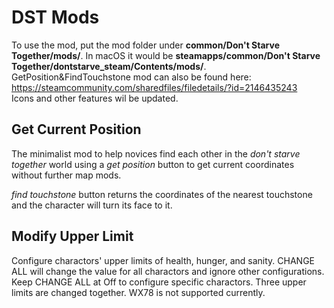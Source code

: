 # DST Mods
To use the mod, put the mod folder under **common/Don't Starve Together/mods/**. In macOS it would be **steamapps/common/Don't Starve Together/dontstarve_steam/Contents/mods/**.  
GetPosition&FindTouchstone mod can also be found here: https://steamcommunity.com/sharedfiles/filedetails/?id=2146435243  
Icons and other features wil be updated.
## Get Current Position
The minimalist mod to help novices find each other in the *don't starve together* world using a *get position* button to get current coordinates without further map mods.

*find touchstone* button returns the coordinates of the nearest touchstone and the character will turn its face to it.

## Modify Upper Limit
Configure charactors' upper limits of health, hunger, and sanity. CHANGE ALL will change the value for all charactors and ignore other configurations. Keep CHANGE ALL at Off to configure specific charactors. Three upper limits are changed together. WX78 is not supported currently.  

